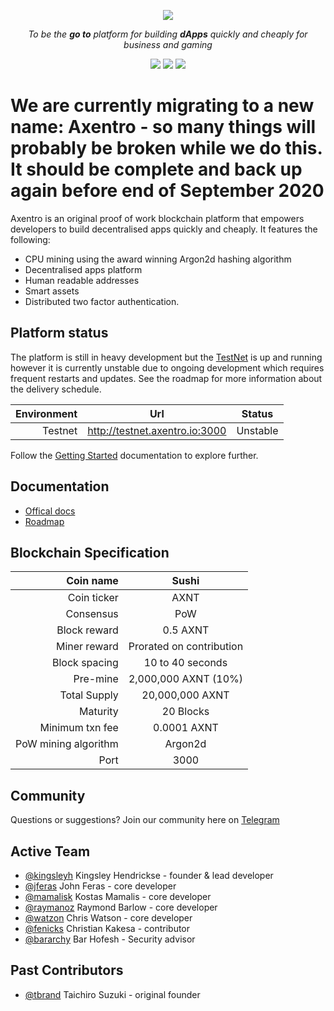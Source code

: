 <p align="center">
  <img src="https://raw.githubusercontent.com/Axentro/Axentro/master/imgs/axentro_logo.svg?sanitize=true"/>
</p>

<p align="center"><i>To be the <b>go to</b> platform for building <b>dApps</b> quickly and cheaply for business and gaming</i></p>

<p align="center">
<a href="https://circleci.com/gh/Axentro/Axentro/tree/master"><img src="https://circleci.com/gh/Axentro/Axentro/tree/master.png?circle-token=099c1a2ed8be9aebf10eb09f79d65dfa4b05cf8e"></a>
<a href="https://t.me/axentrohq"><img src="https://img.shields.io/static/v1.svg?label=chat&message=telegram&color=informational"/></a>
<a href="https://twitter.com/sushichainhq"><img src="https://img.shields.io/twitter/follow/axentrohq.svg?label=Follow&style=social"/></a>
</p>

<h1>We are currently migrating to a new name: Axentro - so many things will probably be broken while we do this. It should be complete and back up again before end of September 2020</h1>

Axentro is an original proof of work blockchain platform that empowers developers to build decentralised apps quickly and cheaply. It features the following:

* CPU mining using the award winning Argon2d hashing algorithm
* Decentralised apps platform
* Human readable addresses
* Smart assets
* Distributed two factor authentication.

## Platform status

The platform is still in heavy development but the [TestNet](http://testnet.axentro.io:3000) is up and running however it is currently unstable due to ongoing  development which requires frequent restarts and updates. See the roadmap for more information about the delivery schedule.

|          Environment |                Url                |    Status    |
| -------------------: | :-------------------------------: | :----------: |
|              Testnet | http://testnet.axentro.io:3000 |   Unstable   |

Follow the [Getting Started](https://guide.axentro.io/) documentation to explore further.

## Documentation

* [Offical docs](https://guide.axentro.io/)
* [Roadmap](https://axentro.io/#roadmap)

## Blockchain Specification

|            Coin name |          Sushi           |
| -------------------: | :----------------------: |
|          Coin ticker |           AXNT           |
|            Consensus |           PoW            |
|         Block reward |        0.5 AXNT          |
|         Miner reward | Prorated on contribution |
|        Block spacing |     10 to 40 seconds     |
|             Pre-mine |  2,000,000 AXNT (10%)    |
|         Total Supply |     20,000,000 AXNT      |
|             Maturity |        20 Blocks         |
|      Minimum txn fee |       0.0001 AXNT        |
| PoW mining algorithm |         Argon2d          |
|                 Port |           3000           |



## Community

Questions or suggestions? Join our community here on [Telegram](https://t.me/sushichainhq)

## Active Team

- [@kingsleyh](https://github.com/kingsleyh) Kingsley Hendrickse - founder & lead developer
- [@jferas](https://github.com/jferas) John Feras - core developer
- [@mamalisk](https://github.com/mamalisk) Kostas Mamalis - core developer
- [@raymanoz](https://github.com/raymanoz) Raymond Barlow - core developer
- [@watzon](https://github.com/watzon) Chris Watson - core developer
- [@fenicks](https://github.com/fenicks) Christian Kakesa - contributor
- [@bararchy](https://github.com/bararchy) Bar Hofesh - Security advisor

## Past Contributors

- [@tbrand](https://github.com/tbrand) Taichiro Suzuki - original founder
